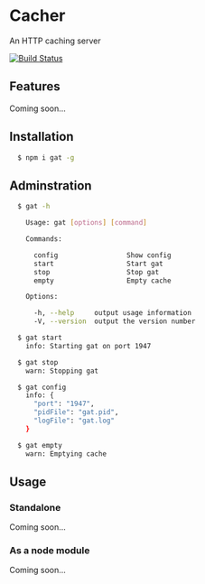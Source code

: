 Cacher
======

An HTTP caching server

[![Build Status](https://travis-ci.org/vishr/gat.png)](https://travis-ci.org/vishr/gat)

## Features
Coming soon...

## Installation
```bash
  $ npm i gat -g
```

## Adminstration
```bash
  $ gat -h

    Usage: gat [options] [command]

    Commands:

      config                 Show config
      start                  Start gat
      stop                   Stop gat
      empty                  Empty cache

    Options:

      -h, --help     output usage information
      -V, --version  output the version number

  $ gat start
    info: Starting gat on port 1947

  $ gat stop
    warn: Stopping gat

  $ gat config
    info: {
      "port": "1947",
      "pidFile": "gat.pid",
      "logFile": "gat.log"
    }

  $ gat empty
    warn: Emptying cache
```

## Usage
### Standalone
Coming soon...

### As a node module
Coming soon...
